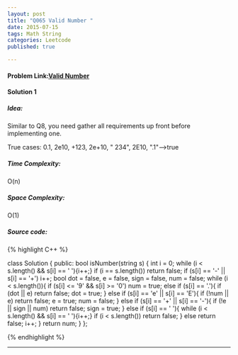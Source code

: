 ```yaml
---
layout: post
title: "Q065 Valid Number "
date: 2015-07-15
tags: Math String
categories: Leetcode
published: true

---
```

#### Problem Link:[Valid Number ](https://leetcode.com/problems/valid-number/) 

#### Solution 1 

##### Idea:

Similar to Q8, you need gather all requirements up front before implementing one.

True cases: 0.1, 2e10, +123, 2e+10, "   234", 2E10, ".1"-->true   
##### Time Complexity:
O(n)

##### Space Complexity:
O(1)

##### Source code:
{% highlight C++ %}

class Solution {
public:
    bool isNumber(string s) {
        int i = 0;
        while (i < s.length() && s[i] == ' '){i++;}
        if (i == s.length()) return false;
        if (s[i] == '-' || s[i] == '+') i++;
        bool dot = false, e = false, sign = false, num = false;
        while (i < s.length()){
            if (s[i] <= '9' && s[i] >= '0')
                num = true;
            else if (s[i] == '.'){
                if (dot || e) return false;
                dot = true;
            }
            else if (s[i] == 'e' || s[i] == 'E'){
                if (!num || e) return false;
                e = true;
                num = false;
            }
            else if (s[i] == '+' || s[i] == '-'){
                if (!e || sign || num) return false; 
                sign = true;
            }
            else if (s[i] == ' '){
                while (i < s.length() && s[i] == ' '){i++;}
                if (i < s.length()) return false;
            }
            else return false;
            i++;
        }
        return num;
    }
};

{% endhighlight %}

---
